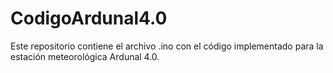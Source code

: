 # CodigoArdunal4.0
Este repositorio contiene el archivo .ino con el código implementado para la estación meteorológica Ardunal 4.0.
